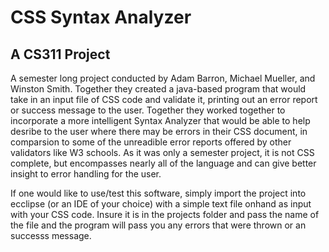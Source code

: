 # CSS Syntax Analyzer
## A CS311 Project

A semester long project conducted by Adam Barron, Michael Mueller, and Winston Smith. Together they created a java-based program that would take in an input file of CSS code and validate it, printing out an error report or success message to the user. Together they worked together to incorporate a more intelligent Syntax Analyzer that would be able to help desribe to the user where there may be errors in their CSS document, in comparsion to some of the unreadible error reports offered by other validators like W3 schools. As it was only a semester project, it is not CSS complete, but encompasses nearly all of the language and can give better insight to error handling for the user.

If one would like to use/test this software, simply import the project into ecclipse (or an IDE of your choice) with a simple text file onhand as input with your CSS code. Insure it is in the projects folder and pass the name of the file and the program will pass you any errors that were thrown or an successs message.
